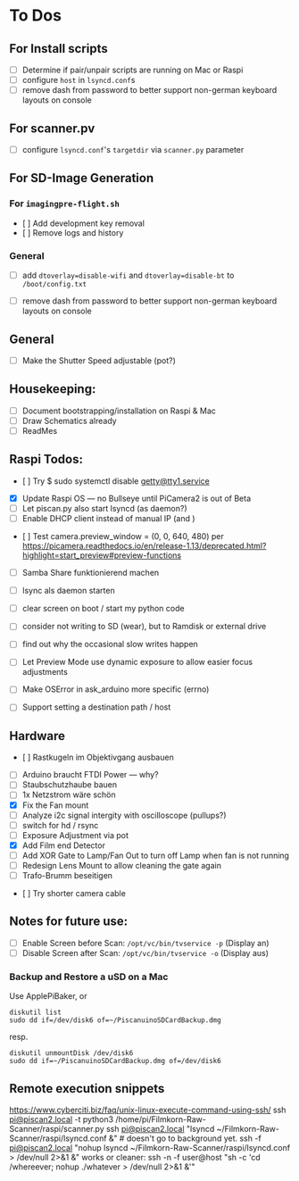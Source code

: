 # To Dos

## For Install scripts
- [ ] Determine if pair/unpair scripts are running on Mac or Raspi
- [ ] configure `host` in `lsyncd.conf`s
- [ ] remove dash from password to better support non-german keyboard layouts on console

## For scanner.pv
- [ ] configure `lsyncd.conf`'s `targetdir` via `scanner.py` parameter


## For SD-Image Generation 
### For `imagingpre-flight.sh`
- [ ] Add development key removal 
- [ ] Remove logs and history
### General
- [ ] add `dtoverlay=disable-wifi` and `dtoverlay=disable-bt` to `/boot/config.txt`
- [ ] remove dash from password to better support non-german keyboard layouts on console


## General
- [ ] Make the Shutter Speed adjustable (pot?)

## Housekeeping:
- [ ] Document bootstrapping/installation on Raspi & Mac
- [ ] Draw Schematics already
- [ ] ReadMes

## Raspi Todos:
- [ ] Try $ sudo systemctl disable getty@tty1.service
- [x] Update Raspi OS — no Bullseye until PiCamera2 is out of Beta
- [ ] Let piscan.py also start lsyncd (as daemon?)
- [ ] Enable DHCP client instead of manual IP (and )
- [ ] Test camera.preview_window = (0, 0, 640, 480) per https://picamera.readthedocs.io/en/release-1.13/deprecated.html?highlight=start_preview#preview-functions
- [ ] Samba Share funktionierend machen
- [ ] lsync als daemon starten
- [ ] clear screen on boot / start my python code
- [ ] consider not writing to SD (wear), but to Ramdisk or external drive
- [ ] find out why the occasional slow writes happen
- [ ] Let Preview Mode use dynamic exposure to allow easier focus adjustments
- [ ] Make OSError in ask_arduino more specific (errno)
- [ ] Support setting a destination path / host

 
## Hardware
- [ ] Rastkugeln im Objektivgang ausbauen
- [ ] Arduino braucht FTDI Power — why?
- [ ] Staubschutzhaube bauen
- [ ] 1x Netzstrom wäre schön
- [x] Fix the Fan mount
- [ ] Analyze i2c signal intergity with oscilloscope (pullups?)
- [ ] switch for hd / rsync
- [ ] Exposure Adjustment via pot
- [x] Add Film end Detector
- [ ] Add XOR Gate to Lamp/Fan Out to turn off Lamp when fan is not running
- [ ] Redesign Lens Mount to allow cleaning the gate again
- [ ] Trafo-Brumm beseitigen
- [ ] Try shorter camera cable


## Notes for future use:
- [ ] Enable Screen before Scan: `/opt/vc/bin/tvservice -p` (Display an)
- [ ] Disable Screen after Scan: `/opt/vc/bin/tvservice -o` (Display aus)
### Backup and Restore a uSD on a Mac
Use ApplePiBaker, or 
```
diskutil list
sudo dd if=/dev/disk6 of=~/PiscanuinoSDCardBackup.dmg
```
resp.
```
diskutil unmountDisk /dev/disk6
sudo dd if=~/PiscanuinoSDCardBackup.dmg of=/dev/disk6
```

## Remote execution snippets
https://www.cyberciti.biz/faq/unix-linux-execute-command-using-ssh/
ssh pi@piscan2.local -t python3 /home/pi/Filmkorn-Raw-Scanner/raspi/scanner.py
ssh pi@piscan2.local "lsyncd ~/Filmkorn-Raw-Scanner/raspi/lsyncd.conf &" # doesn't go to background yet.
ssh -f pi@piscan2.local "nohup lsyncd ~/Filmkorn-Raw-Scanner/raspi/lsyncd.conf > /dev/null 2>&1 &" works
or cleaner: ssh -n -f user@host "sh -c 'cd /whereever; nohup ./whatever > /dev/null 2>&1 &'"

